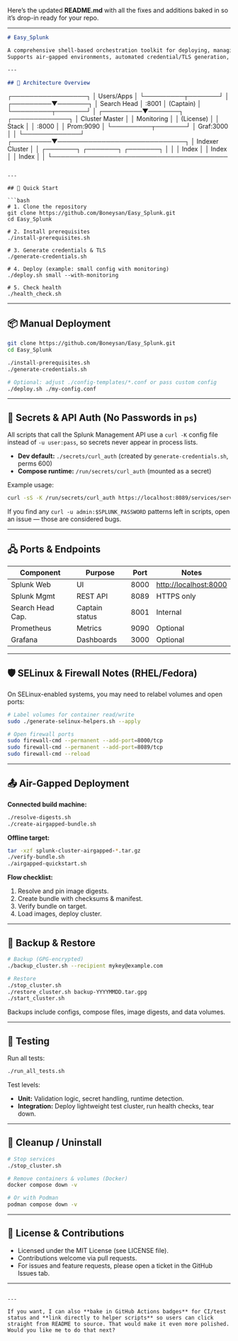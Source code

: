 Here’s the updated **README.md** with all the fixes and additions baked in so it’s drop-in ready for your repo.

---

```markdown
# Easy_Splunk

A comprehensive shell-based orchestration toolkit for deploying, managing, and securing a containerized Splunk cluster on Docker or Podman.  
Supports air-gapped environments, automated credential/TLS generation, integrated monitoring (Prometheus + Grafana), and hardened RHEL/Fedora deployments.

---

## 📐 Architecture Overview

```

┌─────────────────┐
│   Users/Apps    │
└─────────┬───────┘
│
┌─────────▼───────┐
│  Search Head    │ :8001
│    (Captain)    │
└─────────┬───────┘
│
┌─────────▼───────┐     ┌─────────────┐
│ Cluster Master  │     │ Monitoring  │
│   (License)     │     │   Stack     │
│     :8000       │     │ Prom:9090   │
└─────────┬───────┘     │ Graf:3000   │
│             └─────────────┘
┌─────────▼─────────────────────────────┐
│         Indexer Cluster               │
│  ┌───────┐  ┌───────┐  ┌───────┐      │
│  │ Index │  │ Index │  │ Index │      │
└────────────────────────────────────────

````

---

## 🚀 Quick Start

```bash
# 1. Clone the repository
git clone https://github.com/Boneysan/Easy_Splunk.git
cd Easy_Splunk

# 2. Install prerequisites
./install-prerequisites.sh

# 3. Generate credentials & TLS
./generate-credentials.sh

# 4. Deploy (example: small config with monitoring)
./deploy.sh small --with-monitoring

# 5. Check health
./health_check.sh
````

---

## 📦 Manual Deployment

```bash
git clone https://github.com/Boneysan/Easy_Splunk.git
cd Easy_Splunk

./install-prerequisites.sh
./generate-credentials.sh

# Optional: adjust ./config-templates/*.conf or pass custom config
./deploy.sh ./my-config.conf
```

---

## 🔑 Secrets & API Auth (No Passwords in `ps`)

All scripts that call the Splunk Management API use a `curl -K` config file instead of `-u user:pass`, so secrets never appear in process lists.

* **Dev default:** `./secrets/curl_auth` (created by `generate-credentials.sh`, perms 600)
* **Compose runtime:** `/run/secrets/curl_auth` (mounted as a secret)

Example usage:

```bash
curl -sS -K /run/secrets/curl_auth https://localhost:8089/services/server/info -k
```

If you find any `curl -u admin:$SPLUNK_PASSWORD` patterns left in scripts, open an issue — those are considered bugs.

---

## 🖧 Ports & Endpoints

| Component        | Purpose        | Port | Notes                                          |
| ---------------- | -------------- | ---- | ---------------------------------------------- |
| Splunk Web       | UI             | 8000 | [http://localhost:8000](http://localhost:8000) |
| Splunk Mgmt      | REST API       | 8089 | HTTPS only                                     |
| Search Head Cap. | Captain status | 8001 | Internal                                       |
| Prometheus       | Metrics        | 9090 | Optional                                       |
| Grafana          | Dashboards     | 3000 | Optional                                       |

---

## 🛡 SELinux & Firewall Notes (RHEL/Fedora)

On SELinux-enabled systems, you may need to relabel volumes and open ports:

```bash
# Label volumes for container read/write
sudo ./generate-selinux-helpers.sh --apply

# Open firewall ports
sudo firewall-cmd --permanent --add-port=8000/tcp
sudo firewall-cmd --permanent --add-port=8089/tcp
sudo firewall-cmd --reload
```

---

## 📤 Air-Gapped Deployment

**Connected build machine:**

```bash
./resolve-digests.sh
./create-airgapped-bundle.sh
```

**Offline target:**

```bash
tar -xzf splunk-cluster-airgapped-*.tar.gz
./verify-bundle.sh
./airgapped-quickstart.sh
```

**Flow checklist:**

1. Resolve and pin image digests.
2. Create bundle with checksums & manifest.
3. Verify bundle on target.
4. Load images, deploy cluster.

---

## 💾 Backup & Restore

```bash
# Backup (GPG-encrypted)
./backup_cluster.sh --recipient mykey@example.com

# Restore
./stop_cluster.sh
./restore_cluster.sh backup-YYYYMMDD.tar.gpg
./start_cluster.sh
```

Backups include configs, compose files, image digests, and data volumes.

---

## 🧪 Testing

Run all tests:

```bash
./run_all_tests.sh
```

Test levels:

* **Unit:** Validation logic, secret handling, runtime detection.
* **Integration:** Deploy lightweight test cluster, run health checks, tear down.

---

## 🧹 Cleanup / Uninstall

```bash
# Stop services
./stop_cluster.sh

# Remove containers & volumes (Docker)
docker compose down -v

# Or with Podman
podman compose down -v
```

---

## 📄 License & Contributions

* Licensed under the MIT License (see LICENSE file).
* Contributions welcome via pull requests.
* For issues and feature requests, please open a ticket in the GitHub Issues tab.

---

```

---

If you want, I can also **bake in GitHub Actions badges** for CI/test status and **link directly to helper scripts** so users can click straight from README to source. That would make it even more polished. Would you like me to do that next?
```
